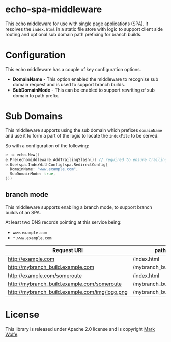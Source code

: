 # echo-spa-middleware

This [echo](https://echo.labstack.com/) middleware for use with single page applications (SPA). It resolves the `index.html` in a static file store with logic to support client side routing and optional sub domain path prefixing for branch builds.

# Configuration

This echo middleware has a couple of key configuration options.

* **DomainName** - This option enabled the middleware to recognise sub domain request and is used to support branch builds.
* **SubDomainMode** - This can be enabled to support rewriting of sub domain to path prefix.

# Sub Domains

This middleware supports using the sub domain which prefixes `domainName` and use it to form a part of the logic to locate the `indexFile` to be served.

So with a configuration of the following:

```go
e := echo.New()
e.Pre(echomiddleware.AddTrailingSlash()) // required to ensure trailing slash is appended
e.Use(spa.IndexWithConfig(spa.RedirectConfig{
  DomainName: "www.example.com",
  SubDomainMode: true,
}))
```

## branch mode

This middleware supports enabling a branch mode, to support branch builds of an SPA.

At least two DNS records pointing at this service being:

* `www.example.com`
* `*.www.example.com`

Request URI | path served
--- | ---
http://example.com | /index.html
http://mybranch_build.example.com | /mybranch_build/index.html
http://example.com/someroute  | /index.html
http://mybranch_build.example.com/someroute | /mybranch_build/index.html
http://mybranch_build.example.com/img/logo.png | /mybranch_build/img/logo.png

# License

This library is released under Apache 2.0 license and is copyright [Mark Wolfe](https://www.wolfe.id.au).
